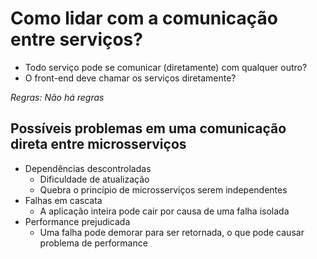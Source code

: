 # Como lidar com a comunicação entre serviços?

- Todo serviço pode se comunicar (diretamente) com qualquer outro?
- O front-end deve chamar os serviços diretamente?

_Regras: Não há regras_

## Possíveis problemas em uma comunicação direta entre microsserviços

- Dependências descontroladas
  - Dificuldade de atualização
  - Quebra o princípio de microsserviços serem independentes
- Falhas em cascata
  - A aplicação inteira pode cair por causa de uma falha isolada
- Performance prejudicada
  - Uma falha pode demorar para ser retornada, o que pode causar problema de performance
